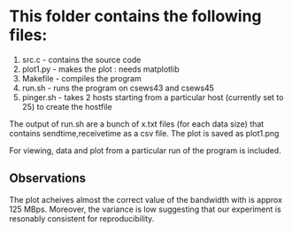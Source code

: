 # This folder contains the following files:
1. src.c - contains the source code
2. plot1.py - makes the plot : needs matplotlib
3. Makefile - compiles the program
4. run.sh - runs the program on csews43 and csews45
5. pinger.sh - takes 2 hosts starting from a particular host (currently set to 25) to create the hostfile

The output of run.sh are a bunch of x.txt files (for each data size) that contains sendtime,receivetime as
a csv file. The plot is saved as plot1.png

For viewing, data and plot from a particular run of the program is included. 

## Observations

The plot acheives almost the correct value of the bandwidth with is approx 125 MBps. Moreover, the variance is low suggesting that our experiment is resonably consistent for reproducibility.
